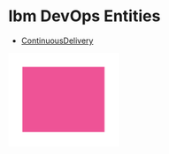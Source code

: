 # Ibm DevOps Entities


- [ContinuousDelivery](./continuous-delivery.md)  
<img src="./continuous-delivery.png" width="200"/>
